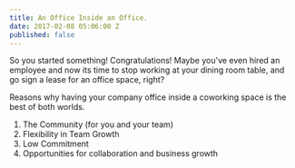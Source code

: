 ```yaml
---
title: An Office Inside an Office.
date: 2017-02-08 05:06:00 Z
published: false
---
```


So you started something! Congratulations! Maybe you've even hired an employee and now its time to stop working at your dining room table, and go sign a lease for an office space, right? 

Reasons why having your company office inside a coworking space is the best of both worlds. 
1. The Community (for you and your team)
2. Flexibility in Team Growth
3. Low Commitment
4. Opportunities for collaboration and business growth